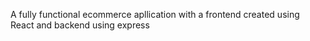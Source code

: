 A fully functional ecommerce apllication with a frontend created using React and backend using express
